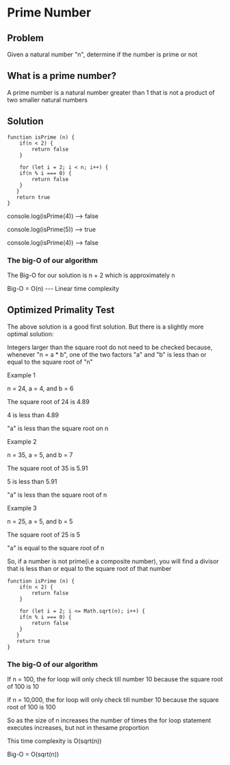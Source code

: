 # Prime Number

## Problem

Given a natural number "n", determine if the number is prime or not

## What is a prime number?

A prime number is a natural number greater than 1 that is not a product of two smaller natural numbers

## Solution

```
function isPrime (n) {
    if(n < 2) {
        return false
    }

    for (let i = 2; i < n; i++) {
    if(n % i === 0) {
        return false
    }
   }
   return true
}
```

console.log(isPrime(4)) --> false

console.log(isPrime(5)) --> true

console.log(isPrime(4)) --> false

### The big-O of our algorithm

The Big-O for our solution is n + 2 which is approximately n

Big-O = O(n) --- Linear time complexity

## Optimized Primality Test

The above solution is a good first solution. But there is a slightly more optimal solution:

Integers larger than the square root do not need to be checked because, whenever "n = a \* b", one of the two factors "a" and "b" is less than or equal to the square root of "n"

Example 1

n = 24, a = 4, and b = 6

The square root of 24 is 4.89

4 is less than 4.89

"a" is less than the square root on n

Example 2

n = 35, a = 5, and b = 7

The square root of 35 is 5.91

5 is less than 5.91

"a" is less than the square root of n

Example 3

n = 25, a = 5, and b = 5

The square root of 25 is 5

"a" is equal to the square root of n

So, if a number is not prime(i.e a composite number), you will find a divisor that is less than or equal to the square root of that number

```
function isPrime (n) {
    if(n < 2) {
        return false
    }

    for (let i = 2; i <= Math.sqrt(n); i++) {
    if(n % i === 0) {
        return false
    }
   }
   return true
}
```

### The big-O of our algorithm

If n = 100, the for loop will only check till number 10 because the square root of 100 is 10

If n = 10,000, the for loop will only check till number 10 because the square root of 100 is 100

So as the size of n increases the number of times the for loop statement executes increases, but not in thesame proportion

This time complexity is O(sqrt(n))

Big-O = O(sqrt(n))
